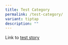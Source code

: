 ```yaml
---
title: Test Category
permalink: /test-category/
variant: tiptap
description: ""
---
```

<p>Link to <a href="/test-story" rel="noopener nofollow" target="_blank">test story</a>
</p>